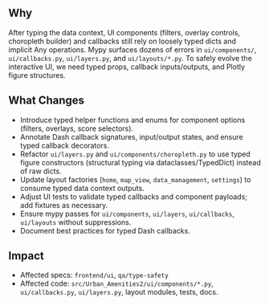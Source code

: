 ## Why
After typing the data context, UI components (filters, overlay controls, choropleth builder) and callbacks still rely on loosely typed dicts and implicit Any operations. Mypy surfaces dozens of errors in `ui/components/`, `ui/callbacks.py`, `ui/layers.py`, and `ui/layouts/*.py`. To safely evolve the interactive UI, we need typed props, callback inputs/outputs, and Plotly figure structures.

## What Changes
- Introduce typed helper functions and enums for component options (filters, overlays, score selectors).
- Annotate Dash callback signatures, input/output states, and ensure typed callback decorators.
- Refactor `ui/layers.py` and `ui/components/choropleth.py` to use typed figure constructors (structural typing via dataclasses/TypedDict) instead of raw dicts.
- Update layout factories (`home`, `map_view`, `data_management`, `settings`) to consume typed data context outputs.
- Adjust UI tests to validate typed callbacks and component payloads; add fixtures as necessary.
- Ensure mypy passes for `ui/components`, `ui/layers`, `ui/callbacks`, `ui/layouts` without suppressions.
- Document best practices for typed Dash callbacks.

## Impact
- Affected specs: `frontend/ui`, `qa/type-safety`
- Affected code: `src/Urban_Amenities2/ui/components/*.py`, `ui/callbacks.py`, `ui/layers.py`, layout modules, tests, docs.
